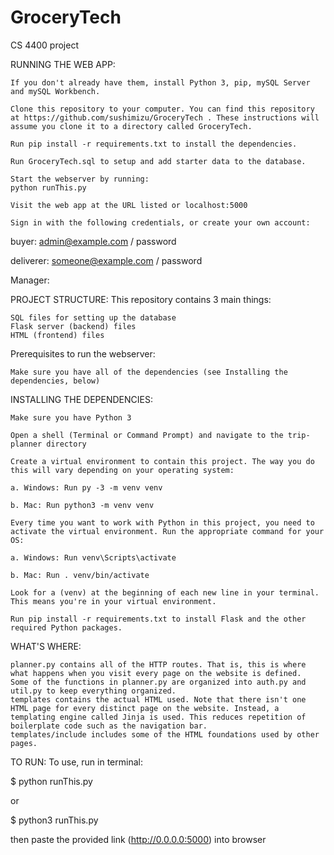 # GroceryTech
CS 4400 project 

RUNNING THE WEB APP:


    If you don't already have them, install Python 3, pip, mySQL Server and mySQL Workbench.

    Clone this repository to your computer. You can find this repository at https://github.com/sushimizu/GroceryTech . These instructions will assume you clone it to a directory called GroceryTech.

    Run pip install -r requirements.txt to install the dependencies.

    Run GroceryTech.sql to setup and add starter data to the database.

    Start the webserver by running:
    python runThis.py

    Visit the web app at the URL listed or localhost:5000

    Sign in with the following credentials, or create your own account:

buyer: admin@example.com / password

deliverer: someone@example.com / password

Manager:

PROJECT STRUCTURE:
This repository contains 3 main things:

    SQL files for setting up the database
    Flask server (backend) files
    HTML (frontend) files

Prerequisites to run the webserver:

    Make sure you have all of the dependencies (see Installing the dependencies, below)

INSTALLING THE DEPENDENCIES:


    Make sure you have Python 3

    Open a shell (Terminal or Command Prompt) and navigate to the trip-planner directory

    Create a virtual environment to contain this project. The way you do this will vary depending on your operating system:

    a. Windows: Run py -3 -m venv venv

    b. Mac: Run python3 -m venv venv

    Every time you want to work with Python in this project, you need to activate the virtual environment. Run the appropriate command for your OS:

    a. Windows: Run venv\Scripts\activate

    b. Mac: Run . venv/bin/activate

    Look for a (venv) at the beginning of each new line in your terminal. This means you're in your virtual environment.

    Run pip install -r requirements.txt to install Flask and the other required Python packages.

WHAT'S WHERE:


    planner.py contains all of the HTTP routes. That is, this is where what happens when you visit every page on the website is defined.
    Some of the functions in planner.py are organized into auth.py and util.py to keep everything organized.
    templates contains the actual HTML used. Note that there isn't one HTML page for every distinct page on the website. Instead, a templating engine called Jinja is used. This reduces repetition of boilerplate code such as the navigation bar.
    templates/include includes some of the HTML foundations used by other pages.


TO RUN:
To use, run in terminal:

$ python runThis.py

or 

$ python3 runThis.py

then paste the provided link (http://0.0.0.0:5000) into browser

